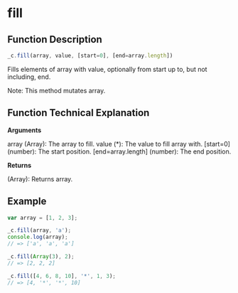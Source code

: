 # fill

## Function Description

```javascript
_c.fill(array, value, [start=0], [end=array.length])
```

Fills elements of array with value, optionally from start up to, but not including, end.

Note: This method mutates array.

## Function Technical Explanation

**Arguments**

array (Array): The array to fill.
value (*): The value to fill array with.
[start=0] (number): The start position.
[end=array.length] (number): The end position.

**Returns**

(Array): Returns array.

## Example

```javascript
var array = [1, 2, 3];

_c.fill(array, 'a');
console.log(array);
// => ['a', 'a', 'a']

_c.fill(Array(3), 2);
// => [2, 2, 2]

_c.fill([4, 6, 8, 10], '*', 1, 3);
// => [4, '*', '*', 10]
```
